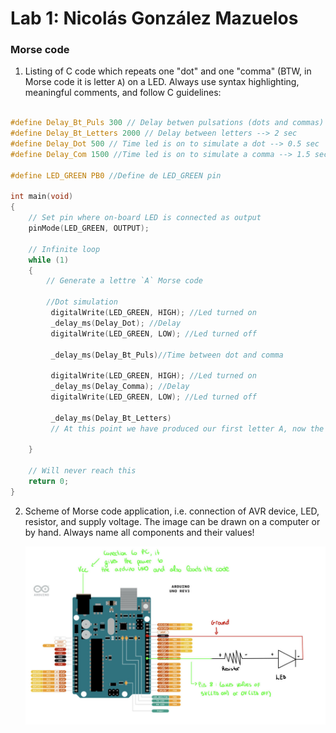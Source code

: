 # Lab 1: Nicolás González Mazuelos

### Morse code

1. Listing of C code which repeats one "dot" and one "comma" (BTW, in Morse code it is letter `A`) on a LED. Always use syntax highlighting, meaningful comments, and follow C guidelines:

```c

#define Delay_Bt_Puls 300 // Delay betwen pulsations (dots and commas) --> 0.3 sec
#define Delay_Bt_Letters 2000 // Delay between letters --> 2 sec
#define Delay_Dot 500 // Time led is on to simulate a dot --> 0.5 sec
#define Delay_Com 1500 //Time led is on to simulate a comma --> 1.5 sec

#define LED_GREEN PB0 //Define de LED_GREEN pin

int main(void)
{
    // Set pin where on-board LED is connected as output
    pinMode(LED_GREEN, OUTPUT);

    // Infinite loop
    while (1)
    {
        // Generate a lettre `A` Morse code

        //Dot simulation
         digitalWrite(LED_GREEN, HIGH); //Led turned on
         _delay_ms(Delay_Dot); //Delay
         digitalWrite(LED_GREEN, LOW); //Led turned off

         _delay_ms(Delay_Bt_Puls)//Time between dot and comma

         digitalWrite(LED_GREEN, HIGH); //Led turned on
         _delay_ms(Delay_Comma); //Delay
         digitalWrite(LED_GREEN, LOW); //Led turned off

         _delay_ms(Delay_Bt_Letters) 
         // At this point we have produced our first letter A, now the led is off during 2 seconds and the process will start again to produce another A

    }

    // Will never reach this
    return 0;
}
```

2. Scheme of Morse code application, i.e. connection of AVR device, LED, resistor, and supply voltage. The image can be drawn on a computer or by hand. Always name all components and their values!

   ![](https://github.com/galahadn4/digital-electronics-2/blob/main/lab1-blink_arduino/unnamed.jpg)
